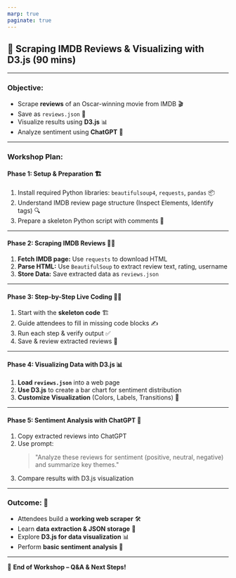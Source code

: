 ```yaml
---
marp: true
paginate: true
---
```


## 🎯 **Scraping IMDB Reviews & Visualizing with D3.js** (90 mins)

---

### **Objective:**

- Scrape **reviews** of an Oscar-winning movie from IMDB 🎬
- Save as `reviews.json` 📁
- Visualize results using **D3.js** 📊
- Analyze sentiment using **ChatGPT** 🤖

---

### **Workshop Plan:**

#### **Phase 1: Setup & Preparation** 🏗️

1. Install required Python libraries: `beautifulsoup4`, `requests`, `pandas` 📦
2. Understand IMDB review page structure (Inspect Elements, Identify tags) 🔍
3. Prepare a skeleton Python script with comments 📝

---

#### **Phase 2: Scraping IMDB Reviews** 🕵️‍♂️

1. **Fetch IMDB page:** Use `requests` to download HTML
2. **Parse HTML:** Use `BeautifulSoup` to extract review text, rating, username
3. **Store Data:** Save extracted data as `reviews.json`

---

#### **Phase 3: Step-by-Step Live Coding** 👨‍💻

1. Start with the **skeleton code** 🏗️
2. Guide attendees to fill in missing code blocks ✍️
3. Run each step & verify output ✅
4. Save & review extracted reviews 📝

---

#### **Phase 4: Visualizing Data with D3.js** 📊

1. **Load `reviews.json`** into a web page
2. **Use D3.js** to create a bar chart for sentiment distribution
3. **Customize Visualization** (Colors, Labels, Transitions) 🎨

---

#### **Phase 5: Sentiment Analysis with ChatGPT** 🤖

1. Copy extracted reviews into ChatGPT
2. Use prompt:
   > "Analyze these reviews for sentiment (positive, neutral, negative) and summarize key themes."
3. Compare results with D3.js visualization

---

### **Outcome:** 🚀

- Attendees build a **working web scraper** 🛠️
- Learn **data extraction & JSON storage** 📂
- Explore **D3.js for data visualization** 📊
- Perform **basic sentiment analysis** 🤖

---

🎉 **End of Workshop – Q&A & Next Steps!**
